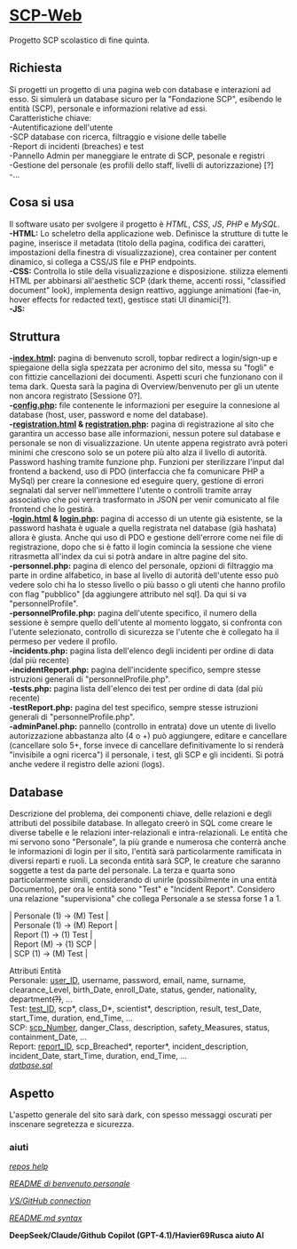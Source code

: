 # [SCP-Web](https://github.com/DecreasingDenis/SCP-Web)

Progetto SCP scolastico di fine quinta.

## Richiesta

Si progetti un progetto di una pagina web con database e interazioni ad esso. Si simulerà un database sicuro per la "Fondazione SCP", esibendo le entità (SCP), personale e informazioni relative ad essi.<br>
Caratteristiche chiave:<br>
-Autentificazione dell'utente<br>
-SCP database con ricerca, filtraggio e visione delle tabelle<br>
-Report di incidenti (breaches) e test<br>
-Pannello Admin per maneggiare le entrate di SCP, pesonale e registri<br>
-Gestione del personale (es profili dello staff, livelli di autorizzazione) [?]<br>
-...

## Cosa si usa

Il software usato per svolgere il progetto è _HTML_, _CSS_, _JS_, _PHP_ e _MySQL_.<br>
**-HTML:** Lo scheletro della applicazione web. Definisce la strutture di tutte le pagine, inserisce il metadata (titolo della pagina, codifica dei caratteri, impostazioni della finestra di visualizzazione), crea container per content dinamico, si collega a CSS/JS file e PHP endpoints.<br>
**-CSS:** Controlla lo stile della visualizzazione e disposizione. stilizza elementi HTML per abbinarsi all'aesthetic SCP (dark theme, accenti rossi, "classified document" look), implementa design reattivo, aggiunge animationi (fae-in, hover effects for redacted text), gestisce stati UI dinamici[?].<br>
**-JS:** 

## Struttura

**-[index.html](https://github.com/DecreasingDenis/SCP-Web/blob/main/index.html):** pagina di benvenuto scroll, topbar redirect a login/sign-up e spiegaione della sigla spezzata per acronimo del sito, messa su "fogli" e con fittizie cancellazioni dei documenti. Aspetti scuri che funzionano con il tema dark. Questa sarà la pagina di Overview/benvenuto per gli un utente non ancora registrato [Sessione 0?].<br>
**-[config.php](https://github.com/DecreasingDenis/SCP-Web/blob/main/config.php):** file contenente le informazioni per eseguire la connesione al database (host, user, password e nome del database).<br>
**-[registration.html](https://github.com/DecreasingDenis/SCP-Web/blob/main/registration.html) & [registration.php](https://github.com/DecreasingDenis/SCP-Web/blob/main/registration.php):** pagina di registrazione al sito che garantira un accesso base alle informazioni, nessun potere sul database e personale se non di visualizzazione. Un utente appena registrato avrà poteri minimi che crescono solo se un potere più alto alza il livello di autorità. Password hashing tramite funzione php. Funzioni per sterilizzare l'input dal frontend a backend, uso di PDO (interfaccia che fa comunicare PHP a MySql) per creare la connesione ed eseguire query, gestione di errori segnalati dal server nell'immettere l'utente o controlli tramite array associativo che poi verrà trasformato in JSON per venir comunicato al file frontend che lo gestirà.<br>
**-[login.html](https://github.com/DecreasingDenis/SCP-Web/blob/main/login.html) & [login.php](https://github.com/DecreasingDenis/SCP-Web/blob/main/login.php):** pagina di accesso di un utente già esistente, se la password hashata è uguale a quella registrata nel database (già hashata) allora è giusta. Anche qui uso di PDO e gestione dell'errore come nei file di registrazione, dopo che si è fatto il login comincia la sessione che viene ritrasmetta all'index da cui si potrà andare in altre pagine del sito.<br>
**-personnel.php:** pagina di elenco del personale, opzioni di filtraggio ma parte in ordine alfabetico, in base al livello di autorità dell'utente esso può vedere solo chi ha lo stesso livello o più basso o gli utenti che hanno profilo con flag "pubblico" [da aggiungere attributo nel sql]. Da qui si va "personnelProfile".<br>
**-personnelProfile.php:** pagina dell'utente specifico, il numero della sessione è sempre quello dell'utente al momento loggato, si confronta con l'utente selezionato, controllo di sicurezza se l'utente che è collegato ha il permeso per vedere il profilo.<br>
**-incidents.php:** pagina lista dell'elenco degli incidenti per ordine di data (dal più recente)<br>
**-incidentReport.php:** pagina dell'incidente specifico, sempre stesse istruzioni generali di "personnelProfile.php".<br>
**-tests.php:** pagina lista dell'elenco dei test per ordine di data (dal più recente)<br>
**-testReport.php:** pagina del test specifico, sempre stesse istruzioni generali di "personnelProfile.php".<br>
**-adminPanel.php:** pannello (controllo in entrata) dove un utente di livello autorizzazione abbastanza alto (4 o +) può aggiungere, editare e cancellare (cancellare solo 5+, forse invece di cancellare definitivamente lo si renderà "invisibile a ogni ricerca") il personale, i test, gli SCP e gli incidenti. Si potrà anche vedere il registro delle azioni (logs).

## Database

Descrizione del problema, dei componenti chiave, delle relazioni e degli attributi del possibile database. In allegato creerò in SQL come creare le diverse tabelle e le relazioni inter-relazionali e intra-relazionali.
Le entità che mi servono sono "Personale", la più grande e numerosa che conterrà anche le informazioni di login per il sito, l'entità sarà particolarmente ramificata in diversi reparti e ruoli. La seconda entità sarà SCP, le creature che saranno soggette a test da parte del personale. La terza e quarta sono particolarmente simili, considerando di unirle (possibilmente in una entità Documento), per ora le entità sono "Test" e "Incident Report". 
Considero una relazione "supervisiona" che collega Personale a se stessa forse 1 a 1.

| Personale (1) → (M) Test   |<br>
| Personale (1) → (M) Report |<br>
| Report (1) → (1) Test      |<br>
| Report (M) → (1) SCP       |<br>
| SCP (1) → (M) Test         |


Attributi Entità<br>
Personale: <ins>user_ID</ins>, username, password, email, name, surname, clearance_Level, birth_Date, enroll_Date, status, gender, nationality, department~~(?)~~, ...<br>
Test: <ins>test_ID</ins>, scp*, class_D*, scientist*, description, result, test_Date, start_Time, duration, end_Time, ...<br>
SCP: <ins>scp_Number</ins>, danger_Class, description, safety_Measures, status, containment_Date, ...<br>
Report: <ins>report_ID</ins>, scp_Breached*, reporter*, incident_description, incident_Date, start_Time, duration, end_Time, ...<br>
[*datbase.sql*](https://github.com/DecreasingDenis/SCP-Web/blob/main/scpDatabase.sql)

## Aspetto

L'aspetto generale del sito sarà dark, con spesso messaggi oscurati per inscenare segretezza e sicurezza.

### aiuti

[*repos help*](https://docs.github.com/en/repositories/creating-and-managing-repositories/about-repositories)

[*README di benvenuto personale*](https://github.com/DecreasingDenis/SCP-Web/edit/main/README.md)

[*VS/GitHub connection*](https://code.visualstudio.com/docs/sourcecontrol/github)

[*README.md syntax*](https://docs.github.com/en/get-started/writing-on-github/getting-started-with-writing-and-formatting-on-github/basic-writing-and-formatting-syntax)

__DeepSeek/Claude/Github Copilot (GPT-4.1)/Havier69Rusca aiuto AI__
